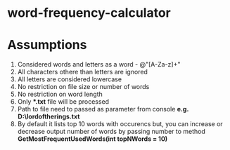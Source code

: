 # word-frequency-calculator

# Assumptions
1. Considered words and letters as a word - @"[A-Za-z]+"
2. All characters othere than letters are ignored
3. All letters are considered lowercase
4. No restriction on file size or number of words
5. No restriction on word length
6. Only <b>*.txt</b> file will be processed
7. Path to file need to passed as parameter from console <b>e.g. D:\lordoftherings.txt</b>
8. By default it lists top 10 words with occurencs but, you can increase or decrease output number of words by passing number to method <b>GetMostFrequentUsedWords(int topNWords = 10)</b>
